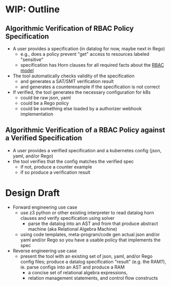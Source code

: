# WIP: Outline

## Algorithmic Verification of RBAC Policy Specification
* A user provides a specification (in datalog for now, maybe next in Rego) 
  * e.g., does a policy prevent "get" access to resources labeled "sensitive"
  * specification has Horn clauses for all required facts about the [RBAC model](/rbac/k8s-rbac-set-model.md)
* The tool automatically checks validity of the specification
  * and generates a SAT/SMT verification result
  * and generates a counterexample if the specification is not correct
* If verified, the tool generates the necessary configuration for k8s
  * could be raw json, yaml
  * could be a Rego policy
  * could be something else loaded by a authorizer webhook implementation

## Algorithmic Verification of a RBAC Policy against a Verified Specification
* A user provides a verified specification and a kubernetes config (json, yaml, and/or Rego)
* the tool verifies that the config matches the verified spec
  * if not, produce a counter example
  * if so produce a verification result
  
 # Design Draft
 
 * Forward engineering use case
   * use z3 python or other existing interpreter to read datalog horn clauses and verify specification using solver
     * parse the datalog into an AST and from that produce abstract machine (aka Relational Algebra Machine)
   * using code templates, meta-program/code gen actual json and/or yaml and/or Rego so you have a usable policy that implements the spec
 * Reverse engineering use case
   * present the tool with an existing set of json, yaml, and/or Rego config files;
     produce a datalog specification "result" (e.g. the RAM?), ie. parse configs into an AST and produce a RAM
     * a concise set of relational algebra expressions,
     * relation management statements, and control flow constructs
   
[0]: https://souffle-lang.github.io/pdf/cc.pdf
